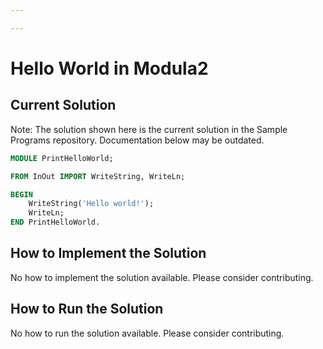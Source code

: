 ```yaml
---

---
```


# Hello World in Modula2

## Current Solution

Note: The solution shown here is the current solution in the Sample Programs repository. Documentation below may be outdated.

```Modula2
MODULE PrintHelloWorld;

FROM InOut IMPORT WriteString, WriteLn;

BEGIN
	WriteString('Hello world!');
	WriteLn;
END PrintHelloWorld.


```

## How to Implement the Solution

No how to implement the solution available. Please consider contributing.

## How to Run the Solution

No how to run the solution available. Please consider contributing.
